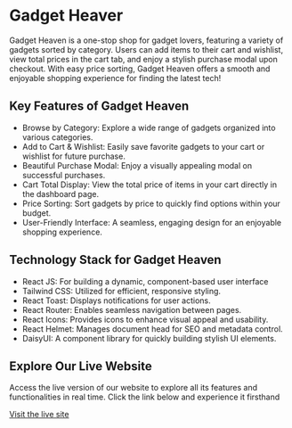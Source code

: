 
# Gadget Heaver

Gadget Heaven is a one-stop shop for gadget lovers, featuring a variety of gadgets sorted by category. Users can add items to their cart and wishlist, view total prices in the cart tab, and enjoy a stylish purchase modal upon checkout. With easy price sorting, Gadget Heaven offers a smooth and enjoyable shopping experience for finding the latest tech!

## Key Features of Gadget Heaven

- Browse by Category: Explore a wide range of gadgets organized into various categories.
- Add to Cart & Wishlist: Easily save favorite gadgets to your cart or wishlist for future purchase.
- Beautiful Purchase Modal: Enjoy a visually appealing modal on successful purchases.
- Cart Total Display: View the total price of items in your cart directly in the dashboard page.
- Price Sorting: Sort gadgets by price to quickly find options within your budget.
- User-Friendly Interface: A seamless, engaging design for an enjoyable shopping experience.



## Technology Stack for Gadget Heaven

- React JS: For building a dynamic, component-based user interface
- Tailwind CSS: Utilized for efficient, responsive styling.
- React Toast: Displays notifications for user actions.
- React Router: Enables seamless navigation between pages.
- React Icons: Provides icons to enhance visual appeal and usability.
- React Helmet: Manages document head for SEO and metadata control.
- DaisyUI: A component library for quickly building stylish UI elements.

## Explore Our Live Website

Access the live version of our website to explore all its features and functionalities in real time. Click the link below and experience it firsthand

[Visit the live site](https://gadget-heaven-da.netlify.app/)
